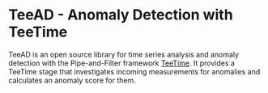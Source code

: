 # TeeAD - Anomaly Detection with TeeTime
TeeAD is an open source library for time series analysis and anomaly detection with the Pipe-and-Filter framework [TeeTime](http://teetime-framework.github.io/). It provides a TeeTime stage that investigates incoming measurements for anomalies and calculates an anomaly score for them.

